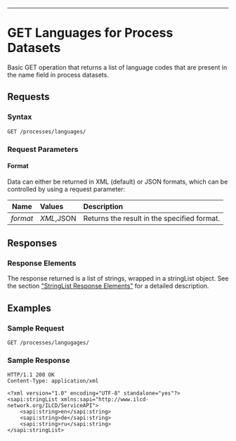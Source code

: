 ---

GET Languages for Process Datasets
=========================================

Basic GET operation that returns a list of language codes that are present in the
name field in process datasets.

Requests
--------

### Syntax

    GET /processes/languages/

### Request Parameters

#### Format

Data can either be returned in XML (default) or JSON formats, which can be controlled by using a request parameter:

| Name             |Values      | Description                                 |
| :------------:   |:---------- | :-----------------------------------------  |
| *format*         | *XML*,JSON | Returns the result in the specified format. |


Responses
---------

### Response Elements

The response returned is a list of strings, wrapped in a stringList
object. See the section
["StringList Response Elements"](./Service_API_Response_StringList.md)
for a detailed description.

Examples
--------

### Sample Request

    GET /processes/langugages/

### Sample Response

    HTTP/1.1 200 OK
    Content-Type: application/xml

~~~~ {.myxml}
<?xml version="1.0" encoding="UTF-8" standalone="yes"?>
<sapi:stringList xmlns:sapi="http://www.ilcd-network.org/ILCD/ServiceAPI">
	<sapi:string>en</sapi:string>
	<sapi:string>de</sapi:string>
	<sapi:string>ru</sapi:string>
</sapi:stringList>
~~~~
